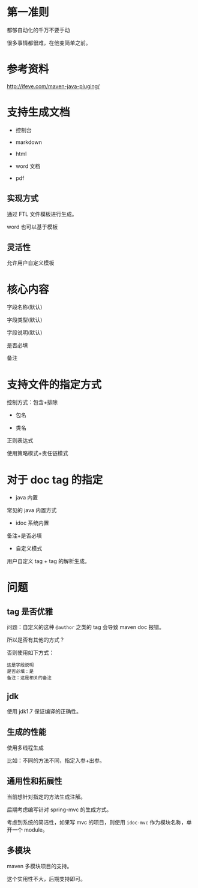 # 第一准则

都够自动化的千万不要手动

很多事情都很难，在他变简单之前。

# 参考资料

http://ifeve.com/maven-java-pluging/

# 支持生成文档

- 控制台

- markdown

- html

- word 文档

- pdf


## 实现方式

通过 FTL 文件模板进行生成。

word 也可以基于模板

## 灵活性

允许用户自定义模板

# 核心内容

字段名称(默认)

字段类型(默认)

字段说明(默认)

是否必填

备注

# 支持文件的指定方式

控制方式：包含+排除

- 包名

- 类名

正则表达式

使用策略模式+责任链模式

# 对于 doc tag 的指定

- java 内置

常见的 java 内置方式

- idoc 系统内置

备注+是否必填

- 自定义模式

用户自定义 tag + tag 的解析生成。

# 问题

## tag 是否优雅

问题：自定义的这种 `@author` 之类的 tag 会导致 maven doc 报错。

所以是否有其他的方式？

否则使用如下方式：

```
这是字段说明
是否必填：是
备注：这是相关的备注
```
## jdk

使用 jdk1.7 保证编译的正确性。

## 生成的性能

使用多线程生成

比如：不同的方法不同，指定入参+出参。

## 通用性和拓展性

当前想针对指定的方法生成注解。

后期考虑编写针对 spring-mvc 的生成方式。

考虑到系统的简洁性，如果写 mvc 的项目，则使用 `idoc-mvc` 作为模块名称，单开一个 module。

## 多模块

maven 多模块项目的支持。 

这个实用性不大，后期支持即可。